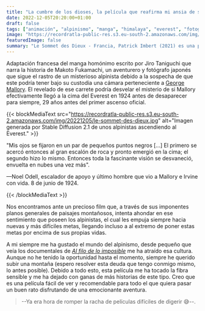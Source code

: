 ```yaml
---
title: "La cumbre de los dioses, la película que reafirma mi ansia de subir una montaña"
date: 2022-12-05T20:20:00+01:00
draft: false
tags: ["animación", "alpinismo", "manga", "himalaya", "everest", "fotografía"]
image: "https://recordratla-public-res.s3.eu-south-2.amazonaws.com/img/20221205/le-sommet-des-dieux-750.jpg"
featuredImage: false
summary: "Le Sommet des Dieux - Francia, Patrick Imbert (2021) es una película que me ha tocado la fibra sensible y me ha dejado con ganas de más historias de alpinismo."
---
```


Adaptación francesa del manga homónimo escrito por Jiro Taniguchi que
narra la historia de Makoto Fukamachi, un aventurero y fotógrafo japonés
que sigue el rastro de un misterioso alpinista debido a la sospecha de
que este podría tener bajo su custodia una cámara perteneciente a
[George Mallory](https://es.wikipedia.org/wiki/George_Leigh_Mallory). El
revelado de ese carrete podría desvelar el misterio de si Mallory
efectivamente llegó a la cima del Everest en 1924 antes de desaparecer
para siempre, 29 años antes del primer ascenso oficial.

{{< blockMediaText src="https://recordratla-public-res.s3.eu-south-2.amazonaws.com/img/20221205/le-sommet-des-dieux.jpg" alt="Imagen generada por Stable Diffusion 2.1 de unos alpinistas ascendiendo al Everest." >}}
<p>"Mis ojos se fijaron en un par de pequeños puntos negros [...] El primero se acercó entonces al gran escalón de roca y pronto emergió en la cima; el segundo hizo lo mismo. Entonces toda la fascinante visión se desvaneció, envuelta en nubes una vez más".</p>
<p>—Noel Odell, escalador de apoyo y último hombre que vio a Mallory e Irvine con vida. 8 de junio de 1924.</p>
{{< /blockMediaText >}}

Nos encontramos ante un precioso film que, a través de sus imponentes
planos generales de paisajes montañosos, intenta ahondar en ese
sentimiento que poseen los alpinistas, el cual les empuja siempre hacia
nuevas y más difíciles metas, llegando incluso a al extremo de poner
estas metas por encima de sus propias vidas.

A mi siempre me ha gustado el mundo del alpinismo, desde pequeño que
veía los documentales de [*Al filo de lo
imposible*](https://es.wikipedia.org/wiki/Al_filo_de_lo_imposible) me ha
atraído esa cultura. Aunque no he tenido la oportunidad hasta el
momento, siempre he querido subir una montaña (espero resolver esta
deuda que tengo conmigo mismo, lo antes posible). Debido a todo esto,
esta película me ha tocado la fibra sensible y me ha dejado con ganas de
más historias de este tipo. Creo que es una película fácil de ver y
recomendable para todo el que quiera pasar un buen rato disfrutando de
una emocionante aventura.

> --Ya era hora de romper la racha de películas difíciles de digerir
> 😅--.
